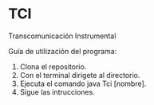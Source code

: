 # TCI
Transcomunicación Instrumental

Guía de utilización del programa:

 1. Clona el repositorio.
 2. Con el terminal dirigete al directorio.
 3. Ejecuta el comando java Tci [nombre].
 4. Sigue las intrucciones.
